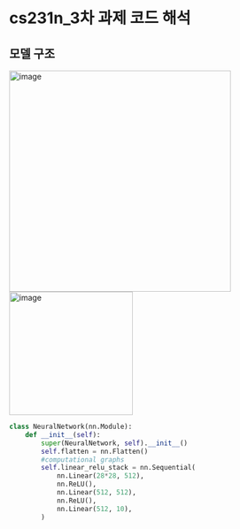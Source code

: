 # cs231n_3차 과제 코드 해석
## 모델 구조
<img width="400" alt="image" src="https://user-images.githubusercontent.com/77714083/165927714-1014bbcd-4855-468b-9334-f635996cd586.png">

<img width="223" alt="image" src="https://user-images.githubusercontent.com/77714083/165929185-36028b6b-6181-4596-925d-e96e5fc16855.png">

```python
class NeuralNetwork(nn.Module):
    def __init__(self):
        super(NeuralNetwork, self).__init__()
        self.flatten = nn.Flatten() 
        #computational graphs
        self.linear_relu_stack = nn.Sequential(
            nn.Linear(28*28, 512), 
            nn.ReLU(),
            nn.Linear(512, 512), 
            nn.ReLU(),
            nn.Linear(512, 10),  
        )
```
